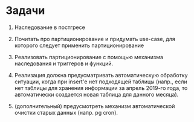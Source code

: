 # Задачи

1. Наследование в постгресе
2. Почитать про партиционирование и придумать
use-case, для которого следует применить партиционирование
3. Реализовать партиционирование с помощью механизма
наследования и триггеров и функций.
4. Реализация должна предусматривать автоматическую обработку
ситуации, когда при insert'е нет подходящей таблицы (напр., 
если нет таблицы для хранения информации за апрель 2019-го
года, то автоматически создается новая таблица для данного
месяца).

5. (дополнительный) предусмотреть механизм автоматической
очистки старых данных (напр. pg cron).